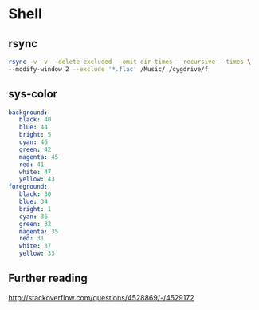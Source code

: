 Shell
=====

rsync
-----

~~~sh
rsync -v -v --delete-excluded --omit-dir-times --recursive --times \
--modify-window 2 --exclude '*.flac' /Music/ /cygdrive/f
~~~

sys-color
---------

~~~yml
background:
   black: 40
   blue: 44
   bright: 5
   cyan: 46
   green: 42
   magenta: 45
   red: 41
   white: 47
   yellow: 43
foreground:
   black: 30
   blue: 34
   bright: 1
   cyan: 36
   green: 32
   magenta: 35
   red: 31
   white: 37
   yellow: 33
~~~

Further reading
---------------

http://stackoverflow.com/questions/4528869/-/4529172
